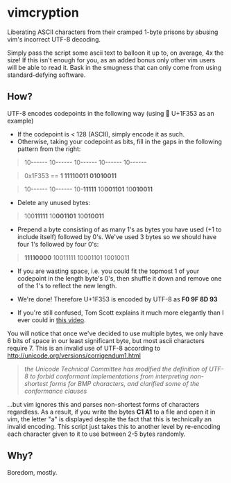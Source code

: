 # vimcryption
Liberating ASCII characters from their cramped 1-byte prisons by abusing vim's incorrect UTF-8 decoding.

Simply pass the script some ascii text to balloon it up to, on average, 4x the size! If this isn't enough for you, as an added bonus only other vim users will be able to read it. Bask in the smugness that can only come from using standard-defying software.

## How?
UTF-8 encodes codepoints in the following way (using 🍓 U+1F353 as an example)

* If the codepoint is < 128 (ASCII), simply encode it as such.
* Otherwise, taking your codepoint as bits, fill in the gaps in the following pattern from the right:

> 10------ 10------ 10------ 10------ 10------

> 0x1F353 == **1 11110011 01010011**

> 10------ 10------ 10-**11111** 10**001101** 10**010011**

* Delete any unused bytes:

> 100**11111** 10**001101** 10**010011**

* Prepend a byte consisting of as many 1's as bytes you have used (+1 to include itself) followed by 0's. We've used 3 bytes so we should have four 1's followed by four 0's:

> **11110000** 10011111 10001101 10010011

* If you are wasting space, i.e. you could fit the topmost 1 of your codepoint in the length byte's 0's, then shuffle it down and remove one of the 1's to reflect the new length.

* We're done! Therefore U+1F353 is encoded by UTF-8 as **F0 9F 8D 93**

* If you're still confused, Tom Scott explains it much more elegantly than I ever could in [this video](https://www.youtube.com/watch?v=MijmeoH9LT4).

You will notice that once we've decided to use multiple bytes, we only have 6 bits of space in our least significant byte, but most ascii characters require 7. This is an invalid use of UTF-8 according to http://unicode.org/versions/corrigendum1.html

>_the Unicode Technical Committee has modified the definition of UTF-8 to forbid conformant implementations from interpreting non-shortest forms for BMP characters, and clarified some of the conformance clauses_

...but vim ignores this and parses non-shortest forms of characters regardless. As a result, if you write the bytes **C1 A1** to a file and open it in vim, the letter "a" is displayed despite the fact that this is technically an invalid encoding. This script just takes this to another level by re-encoding each character given to it to use between 2-5 bytes randomly.

## Why?
Boredom, mostly.
